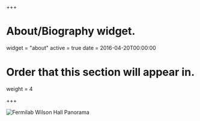 +++
# About/Biography widget.
widget = "about"
active = true
date = 2016-04-20T00:00:00

# Order that this section will appear in.
weight = 4

+++

![Fermilab Wilson Hall Panorama](/img/headers/fnal-wh-with-logo.jpg)

